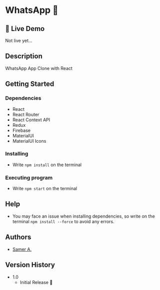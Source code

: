 # WhatsApp 🚀

## 🔴 Live Demo

Not live yet...

## Description

WhatsApp App Clone with React

## Getting Started

### Dependencies

- React
- React Router
- React Context API
- Redux
- Firebase
- MaterialUI
- MaterialUI Icons

### Installing

- Write `npm install` on the terminal

### Executing program

- Write `npm start` on the terminal

## Help

- You may face an issue when installing dependencies, so write on the terminal `npm install --force` to avoid any errors.

## Authors

- [Samer A.](https://twitter.com/ssadawi__)

## Version History

- 1.0
  - Initial Release 🚀
